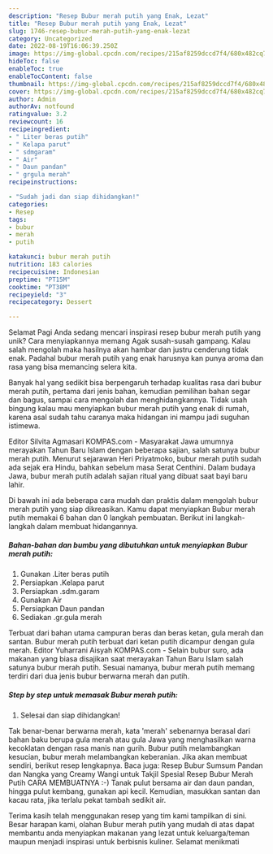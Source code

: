 ```yaml
---
description: "Resep Bubur merah putih yang Enak, Lezat"
title: "Resep Bubur merah putih yang Enak, Lezat"
slug: 1746-resep-bubur-merah-putih-yang-enak-lezat
category: Uncategorized
date: 2022-08-19T16:06:39.250Z
image: https://img-global.cpcdn.com/recipes/215af8259dccd7f4/680x482cq70/bubur-merah-putih-foto-resep-utama.jpg
hideToc: false
enableToc: true
enableTocContent: false
thumbnail: https://img-global.cpcdn.com/recipes/215af8259dccd7f4/680x482cq70/bubur-merah-putih-foto-resep-utama.jpg
cover: https://img-global.cpcdn.com/recipes/215af8259dccd7f4/680x482cq70/bubur-merah-putih-foto-resep-utama.jpg
author: Admin
authorAv: notfound
ratingvalue: 3.2
reviewcount: 16
recipeingredient:
- " Liter beras putih"
- " Kelapa parut"
- " sdmgaram"
- " Air"
- " Daun pandan"
- " grgula merah"
recipeinstructions:

- "Sudah jadi dan siap dihidangkan!"
categories:
- Resep
tags:
- bubur
- merah
- putih

katakunci: bubur merah putih 
nutrition: 183 calories
recipecuisine: Indonesian
preptime: "PT15M"
cooktime: "PT38M"
recipeyield: "3"
recipecategory: Dessert

---
```



Selamat Pagi Anda sedang mencari inspirasi resep bubur merah putih yang unik? Cara menyiapkannya memang Agak susah-susah gampang. Kalau salah mengolah maka hasilnya akan hambar dan justru cenderung tidak enak. Padahal bubur merah putih yang enak harusnya kan punya aroma dan rasa yang bisa memancing selera kita.


Banyak hal yang sedikit bisa berpengaruh terhadap kualitas rasa dari bubur merah putih, pertama dari jenis bahan, kemudian pemilihan bahan segar dan bagus, sampai cara mengolah dan menghidangkannya. Tidak usah bingung kalau mau menyiapkan bubur merah putih yang enak di rumah, karena asal sudah tahu caranya maka hidangan ini mampu jadi suguhan istimewa.

Editor Silvita Agmasari KOMPAS.com - Masyarakat Jawa umumnya merayakan Tahun Baru Islam dengan beberapa sajian, salah satunya bubur merah putih. Menurut sejarawan Heri Priyatmoko, bubur merah putih sudah ada sejak era Hindu, bahkan sebelum masa Serat Centhini. Dalam budaya Jawa, bubur merah putih adalah sajian ritual yang dibuat saat bayi baru lahir.


Di bawah ini ada beberapa cara mudah dan praktis dalam mengolah bubur merah putih yang siap dikreasikan. Kamu dapat menyiapkan Bubur merah putih memakai 6 bahan dan 0 langkah pembuatan. Berikut ini langkah-langkah dalam membuat hidangannya.

<!--inarticleads1-->

##### Bahan-bahan dan bumbu yang dibutuhkan untuk menyiapkan Bubur merah putih:

1. Gunakan  .Liter beras putih
1. Persiapkan  .Kelapa parut
1. Persiapkan  .sdm.garam
1. Gunakan  Air
1. Persiapkan  Daun pandan
1. Sediakan  .gr.gula merah


Terbuat dari bahan utama campuran beras dan beras ketan, gula merah dan santan. Bubur merah putih terbuat dari ketan putih dicampur dengan gula merah. Editor Yuharrani Aisyah KOMPAS.com - Selain bubur suro, ada makanan yang biasa disajikan saat merayakan Tahun Baru Islam salah satunya bubur merah putih. Sesuai namanya, bubur merah putih memang terdiri dari dua jenis bubur berwarna merah dan putih. 

<!--inarticleads2-->

##### Step by step untuk memasak Bubur merah putih:


1. Selesai dan siap dihidangkan!

Tak benar-benar berwarna merah, kata &#39;merah&#39; sebenarnya berasal dari bahan baku berupa gula merah atau gula Jawa yang menghasilkan warna kecoklatan dengan rasa manis nan gurih. Bubur putih melambangkan kesucian, bubur merah melambangkan keberanian. Jika akan membuat sendiri, berikut resep lengkapnya. Baca juga: Resep Bubur Sumsum Pandan dan Nangka yang Creamy Wangi untuk Takjil Spesial Resep Bubur Merah Putih CARA MEMBUATNYA :-) Tanak pulut bersama air dan daun pandan, hingga pulut kembang, gunakan api kecil. Kemudian, masukkan santan dan kacau rata, jika terlalu pekat tambah sedikit air. 

Terima kasih telah menggunakan resep yang tim kami tampilkan di sini. Besar harapan kami, olahan Bubur merah putih yang mudah di atas dapat membantu anda menyiapkan makanan yang lezat untuk keluarga/teman maupun menjadi inspirasi untuk berbisnis kuliner. Selamat menikmati
